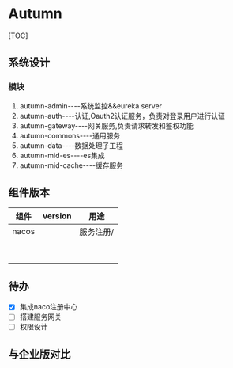 # Autumn

[TOC]

## 系统设计

### 模块

1. autumn-admin----系统监控&&eureka server
2. autumn-auth----认证,Oauth2认证服务，负责对登录用户进行认证
3. autumn-gateway----网关服务,负责请求转发和鉴权功能
4. autumn-commons----通用服务
5. autumn-data----数据处理子工程
6. autumn-mid-es----es集成
8. autumn-mid-cache----缓存服务

## 组件版本

| 组件  | version | 用途      |
| ----- | ------- | --------- |
| nacos |         | 服务注册/ |
|       |         |           |
|       |         |           |
|       |         |           |
|       |         |           |
|       |         |           |
|       |         |           |
|       |         |           |
|       |         |           |

## 待办

- [x] 集成naco注册中心
- [ ] 搭建服务网关
- [ ] 权限设计

## 与企业版对比

[https://github.com/chillzhuang/blade-tool.git]: blade-tool

